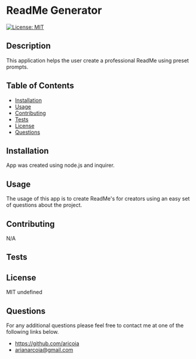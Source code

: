 # ReadMe Generator
[![License: MIT](https://img.shields.io/badge/License-MIT-yellow.svg)](https://opensource.org/licenses/MIT)
## Description
This application helps the user create a professional ReadMe using preset prompts.
## Table of Contents
- [Installation](#installation)
- [Usage](#usage)
- [Contributing](#contributing)
- [Tests](#tests)
- [License](#license)
- [Questions](#questions)
## Installation
App was created using node.js and inquirer.
## Usage
The usage of this app is to create ReadMe's for creators using an easy set of questions about the project.
## Contributing
N/A
## Tests

## License
MIT
undefined
## Questions
For any additional questions please feel free to contact me at one of the following links below.
-   https://github.com/aricoia
-   arianarcoia@gmail.com
